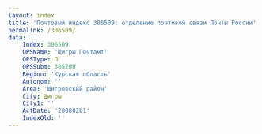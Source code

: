 ```yaml
---
layout: index
title: 'Почтовый индекс 306509: отделение почтовой связи Почты России'
permalink: /306509/
data:
    Index: 306509
    OPSName: 'Щигры Почтамт'
    OPSType: П
    OPSSubm: 305700
    Region: 'Курская область'
    Autonom: ''
    Area: 'Щигровский район'
    City: Щигры
    City1: ''
    ActDate: '20080201'
    IndexOld: ''
---
```

